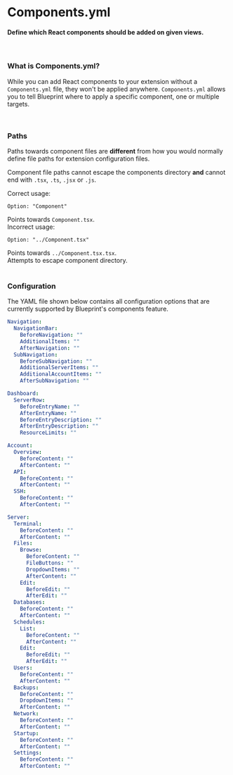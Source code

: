# Components.yml
<h4 class="fw-light">Define which React components should be added on given views.</h4><br/>

### **What is Components.yml?**
While you can add React components to your extension without a `Components.yml` file, they won't be applied anywhere. `Components.yml` allows you to tell Blueprint where to apply a specific component, one or multiple targets.

<br/>

### **Paths**
Paths towards component files are **different** from how you would normally define file paths for extension configuration files.

Component file paths cannot escape the components directory **and** cannot end with `.tsx`, `.ts`, `.jsx` or `.js`.

<div class="row">
  <div class="col pt-2 mx-2">
    <span class="text-success-emphasis fw-bolder">Correct usage:</span>
<div><pre><code class="hljs language-yaml hl-escape mt-2">Option: "Component"</code></pre></div>
    <div class="mb-2"><i class="bi bi-check-lg text-success-emphasis"></i> <span class="text-success-emphasis">Points towards <code>Component.tsx</code>.</span></div>
  </div>
  <div class="col py-2 mx-2">
    <span class="text-danger-emphasis fw-bolder">Incorrect usage:</span>
<div><pre><code class="hljs language-yaml hl-escape mt-2">Option: "../Component.tsx"</code></pre></div>
    <div class="mb-2"><i class="bi bi-x-lg text-secondary"></i> <span class="text-secondary">Points towards <code>../Component.tsx.tsx</code>.</span></div>
    <div class="mb-2"><i class="bi bi-x-lg text-secondary"></i> <span class="text-secondary">Attempts to escape component directory.</span></div>
  </div>
</div>

<br/>

### **Configuration**
The YAML file shown below contains all configuration options that are currently supported by Blueprint's components feature.

```yaml
Navigation:
  NavigationBar: 
    BeforeNavigation: ""
    AdditionalItems: ""
    AfterNavigation: ""
  SubNavigation:
    BeforeSubNavigation: ""
    AdditionalServerItems: ""
    AdditionalAccountItems: ""
    AfterSubNavigation: ""

Dashboard:
  ServerRow:
    BeforeEntryName: ""
    AfterEntryName: ""
    BeforeEntryDescription: ""
    AfterEntryDescription: ""
    ResourceLimits: ""

Account:
  Overview:
    BeforeContent: ""
    AfterContent: ""
  API:
    BeforeContent: ""
    AfterContent: ""
  SSH:
    BeforeContent: ""
    AfterContent: ""

Server:
  Terminal:
    BeforeContent: ""
    AfterContent: ""
  Files:
    Browse:
      BeforeContent: ""
      FileButtons: ""
      DropdownItems: ""
      AfterContent: ""
    Edit:
      BeforeEdit: ""
      AfterEdit: ""
  Databases:
    BeforeContent: ""
    AfterContent: ""
  Schedules:
    List:
      BeforeContent: ""
      AfterContent: ""
    Edit:
      BeforeEdit: ""
      AfterEdit: ""
  Users:
    BeforeContent: ""
    AfterContent: ""
  Backups:
    BeforeContent: ""
    DropdownItems: ""
    AfterContent: ""
  Network:
    BeforeContent: ""
    AfterContent: ""
  Startup:
    BeforeContent: ""
    AfterContent: ""
  Settings:
    BeforeContent: ""
    AfterContent: ""
```